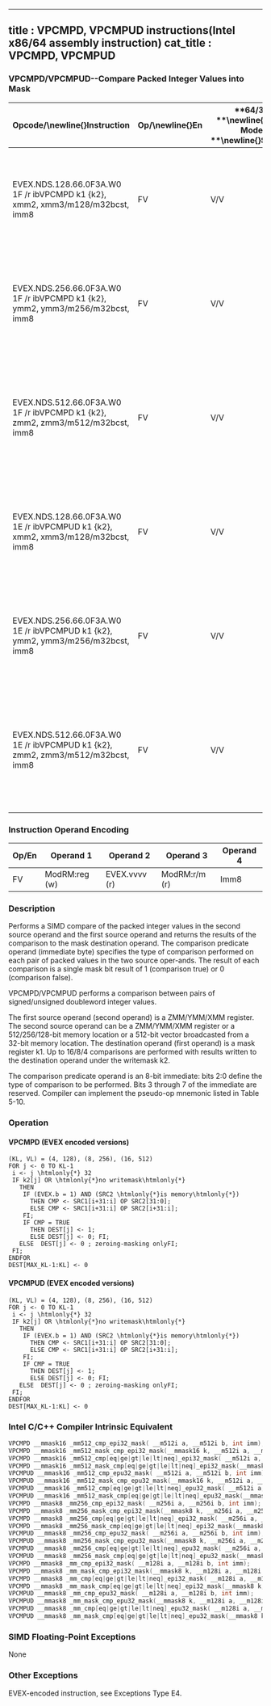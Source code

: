 ----------------------------
title : VPCMPD, VPCMPUD instructions(Intel x86/64 assembly instruction)
cat_title : VPCMPD, VPCMPUD
----------------------------
### VPCMPD/VPCMPUD--Compare Packed Integer Values into Mask


|**Opcode/**\newline{}**Instruction**|**Op/**\newline{}**En**|**64/32 **\newline{}**bit Mode **\newline{}**Support**|**CPUID **\newline{}**Feature **\newline{}**Flag**|**Description**|
|------------------------------------|-----------------------|------------------------------------------------------|--------------------------------------------------|---------------|
|EVEX.NDS.128.66.0F3A.W0 1F /r ibVPCMPD k1 {k2}, xmm2, xmm3/m128/m32bcst, imm8|FV|V/V|AVX512VLAVX512F|Compare packed signed doubleword integer values in xmm3/m128/m32bcst and xmm2 using bits 2:0 of imm8 as a comparison predicate with writemask k2 and leave the result in mask register k1.|
|EVEX.NDS.256.66.0F3A.W0 1F /r ibVPCMPD k1 {k2}, ymm2, ymm3/m256/m32bcst, imm8|FV|V/V|AVX512VLAVX512F|Compare packed signed doubleword integer values in ymm3/m256/m32bcst and ymm2 using bits 2:0 of imm8 as a comparison predicate with writemask k2 and leave the result in mask register k1.|
|EVEX.NDS.512.66.0F3A.W0 1F /r ibVPCMPD k1 {k2}, zmm2, zmm3/m512/m32bcst, imm8|FV|V/V|AVX512F|Compare packed signed doubleword integer values in zmm2 and zmm3/m512/m32bcst using bits 2:0 of imm8 as a comparison predicate. The comparison results are written to the destination k1 under writemask k2.|
|EVEX.NDS.128.66.0F3A.W0 1E /r ibVPCMPUD k1 {k2}, xmm2, xmm3/m128/m32bcst, imm8|FV|V/V|AVX512VLAVX512F|Compare packed unsigned doubleword integer values in xmm3/m128/m32bcst and xmm2 using bits 2:0 of imm8 as a comparison predicate with writemask k2 and leave the result in mask register k1.|
|EVEX.NDS.256.66.0F3A.W0 1E /r ibVPCMPUD k1 {k2}, ymm2, ymm3/m256/m32bcst, imm8|FV|V/V|AVX512VLAVX512F|Compare packed unsigned doubleword integer values in ymm3/m256/m32bcst and ymm2 using bits 2:0 of imm8 as a comparison predicate with writemask k2 and leave the result in mask register k1.|
|EVEX.NDS.512.66.0F3A.W0 1E /r ibVPCMPUD k1 {k2}, zmm2, zmm3/m512/m32bcst, imm8|FV|V/V|AVX512F|Compare packed unsigned doubleword integer values in zmm2 and zmm3/m512/m32bcst using bits 2:0 of imm8 as a comparison predicate. The comparison results are written to the destination k1 under writemask k2.|
### Instruction Operand Encoding


|Op/En|Operand 1|Operand 2|Operand 3|Operand 4|
|-----|---------|---------|---------|---------|
|FV|ModRM:reg (w)|EVEX.vvvv (r)|ModRM:r/m (r)|Imm8|
### Description


Performs a SIMD compare of the packed integer values in the second source operand and the first source operand and returns the results of the comparison to the mask destination operand. The comparison predicate operand (immediate byte) specifies the type of comparison performed on each pair of packed values in the two source oper-ands. The result of each comparison is a single mask bit result of 1 (comparison true) or 0 (comparison false).

VPCMPD/VPCMPUD performs a comparison between pairs of signed/unsigned doubleword integer values.

The first source operand (second operand) is a ZMM/YMM/XMM register. The second source operand can be a ZMM/YMM/XMM register or a 512/256/128-bit memory location or a 512-bit vector broadcasted from a 32-bit memory location. The destination operand (first operand) is a mask register k1. Up to 16/8/4 comparisons are performed with results written to the destination operand under the writemask k2.

The comparison predicate operand is an 8-bit immediate: bits 2:0 define the type of comparison to be performed. Bits 3 through 7 of the immediate are reserved. Compiler can implement the pseudo-op mnemonic listed in Table 5-10.


### Operation
#### VPCMPD (EVEX encoded versions) 
```info-verb
(KL, VL) = (4, 128), (8, 256), (16, 512)
FOR j <-  0 TO KL-1
 i  <- j \htmlonly{*} 32
 IF k2[j] OR \htmlonly{*}no writemask\htmlonly{*}
   THEN 
    IF (EVEX.b = 1) AND (SRC2 \htmlonly{*}is memory\htmlonly{*})
      THEN CMP  <- SRC1[i+31:i] OP SRC2[31:0];
      ELSE CMP <-  SRC1[i+31:i] OP SRC2[i+31:i];
    FI;
    IF CMP = TRUE
      THEN DEST[j]  <- 1;
      ELSE DEST[j]  <- 0; FI;
   ELSE  DEST[j]  <- 0 ; zeroing-masking onlyFI;
 FI;
ENDFOR
DEST[MAX_KL-1:KL] <-  0
```
#### VPCMPUD (EVEX encoded versions) 
```info-verb
(KL, VL) = (4, 128), (8, 256), (16, 512)
FOR j  <- 0 TO KL-1
 i <-  j \htmlonly{*} 32
 IF k2[j] OR \htmlonly{*}no writemask\htmlonly{*}
   THEN 
    IF (EVEX.b = 1) AND (SRC2 \htmlonly{*}is memory\htmlonly{*})
      THEN CMP  <- SRC1[i+31:i] OP SRC2[31:0];
      ELSE CMP  <- SRC1[i+31:i] OP SRC2[i+31:i];
    FI;
    IF CMP = TRUE
      THEN DEST[j]  <- 1;
      ELSE DEST[j]  <- 0; FI;
   ELSE  DEST[j]  <- 0 ; zeroing-masking onlyFI;
 FI;
ENDFOR
DEST[MAX_KL-1:KL]  <- 0
```

### Intel C/C++ Compiler Intrinsic Equivalent

```cpp
VPCMPD __mmask16 _mm512_cmp_epi32_mask( __m512i a, __m512i b, int imm);
VPCMPD __mmask16 _mm512_mask_cmp_epi32_mask(__mmask16 k, __m512i a, __m512i b, int imm);
VPCMPD __mmask16 _mm512_cmp[eq|ge|gt|le|lt|neq]_epi32_mask( __m512i a, __m512i b);
VPCMPD __mmask16 _mm512_mask_cmp[eq|ge|gt|le|lt|neq]_epi32_mask(__mmask16 k, __m512i a, __m512i b);
VPCMPUD __mmask16 _mm512_cmp_epu32_mask( __m512i a, __m512i b, int imm);
VPCMPUD __mmask16 _mm512_mask_cmp_epu32_mask(__mmask16 k, __m512i a, __m512i b, int imm);
VPCMPUD __mmask16 _mm512_cmp[eq|ge|gt|le|lt|neq]_epu32_mask( __m512i a, __m512i b);
VPCMPUD __mmask16 _mm512_mask_cmp[eq|ge|gt|le|lt|neq]_epu32_mask(__mmask16 k, __m512i a, __m512i b);
VPCMPD __mmask8 _mm256_cmp_epi32_mask( __m256i a, __m256i b, int imm);
VPCMPD __mmask8 _mm256_mask_cmp_epi32_mask(__mmask8 k, __m256i a, __m256i b, int imm);
VPCMPD __mmask8 _mm256_cmp[eq|ge|gt|le|lt|neq]_epi32_mask( __m256i a, __m256i b);
VPCMPD __mmask8 _mm256_mask_cmp[eq|ge|gt|le|lt|neq]_epi32_mask(__mmask8 k, __m256i a, __m256i b);
VPCMPUD __mmask8 _mm256_cmp_epu32_mask( __m256i a, __m256i b, int imm);
VPCMPUD __mmask8 _mm256_mask_cmp_epu32_mask(__mmask8 k, __m256i a, __m256i b, int imm);
VPCMPUD __mmask8 _mm256_cmp[eq|ge|gt|le|lt|neq]_epu32_mask( __m256i a, __m256i b);
VPCMPUD __mmask8 _mm256_mask_cmp[eq|ge|gt|le|lt|neq]_epu32_mask(__mmask8 k, __m256i a, __m256i b);
VPCMPD __mmask8 _mm_cmp_epi32_mask( __m128i a, __m128i b, int imm);
VPCMPD __mmask8 _mm_mask_cmp_epi32_mask(__mmask8 k, __m128i a, __m128i b, int imm);
VPCMPD __mmask8 _mm_cmp[eq|ge|gt|le|lt|neq]_epi32_mask( __m128i a, __m128i b);
VPCMPD __mmask8 _mm_mask_cmp[eq|ge|gt|le|lt|neq]_epi32_mask(__mmask8 k, __m128i a, __m128i b);
VPCMPUD __mmask8 _mm_cmp_epu32_mask( __m128i a, __m128i b, int imm);
VPCMPUD __mmask8 _mm_mask_cmp_epu32_mask(__mmask8 k, __m128i a, __m128i b, int imm);
VPCMPUD __mmask8 _mm_cmp[eq|ge|gt|le|lt|neq]_epu32_mask( __m128i a, __m128i b);
VPCMPUD __mmask8 _mm_mask_cmp[eq|ge|gt|le|lt|neq]_epu32_mask(__mmask8 k, __m128i a, __m128i b);
```
### SIMD Floating-Point Exceptions


None

### Other Exceptions


EVEX-encoded instruction, see Exceptions Type E4.

